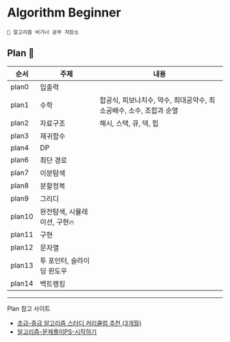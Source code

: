 # Algorithm Beginner

```
🤧 알고리즘 비기너 공부 저장소
```
## Plan 📑
|순서|주제|내용|
|---|---|---|
|plan0|입출력||
|plan1|수학|합공식, 피보나치수, 약수, 최대공약수, 최소공배수, 소수, 조합과 순열|
|plan2|자료구조|해시, 스택, 큐, 덱, 힙|
|plan3|재귀함수||
|plan4|DP||
|plan6|최단 경로||
|plan7|이분탐색||
|plan8|분할정복||
|plan9|그리디||
|plan10|완전탐색, 시뮬레이션, 구현🔥||
|plan11|구현||
|plan12|문자열||
|plan13|투 포인터, 슬라이딩 윈도우||
|plan14|백트랭킹||

---
Plan 참고 사이트
- [초급-중급 알고리즘 스터디 커리큘럼 추천 (3개월)](https://dev-dain.tistory.com/155)
- [알고리즘-문제풀이PS-시작하기](https://plzrun.tistory.com/entry/%EC%95%8C%EA%B3%A0%EB%A6%AC%EC%A6%98-%EB%AC%B8%EC%A0%9C%ED%92%80%EC%9D%B4PS-%EC%8B%9C%EC%9E%91%ED%95%98%EA%B8%B0)
